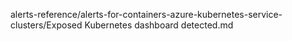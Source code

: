 alerts-reference/alerts-for-containers-azure-kubernetes-service-clusters/Exposed Kubernetes dashboard detected.md